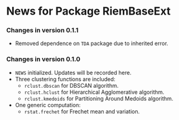 # News for Package RiemBaseExt
### Changes in version 0.1.1
  * Removed dependence on `TDA` package due to inherited error.
  
### Changes in version 0.1.0
  * `NEWS` initialized. Updates will be recorded here.
  * Three clustering functions are included:
    - `rclust.dbscan` for DBSCAN algorithm.
    - `rclust.hclust` for Hierarchical Agglomerative algorithm.
    - `rclust.kmedoids` for Partitioning Around Medoids algorithm.
  * One generic computation:
    - `rstat.frechet` for Frechet mean and variation.